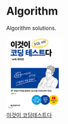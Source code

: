 # **Algorithm**

Algorithm solutions.

<img src="./img/book.webp"  width="150px" alt="이것이 코딩테스트다."><br>[이것이 코딩테스트다](https://github.com/ndb796/python-for-coding-test "지은이 깃허브")


